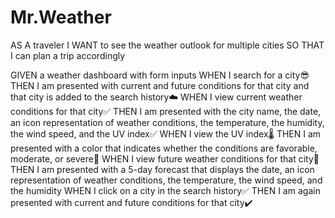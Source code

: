 # Mr.Weather

AS A traveler I WANT to see the weather outlook for multiple cities SO THAT I can plan a trip accordingly

GIVEN a weather dashboard with form inputs WHEN I search for a city😎 THEN I am presented with current and future conditions for that city and that city is added to the search history☁️ WHEN I view current weather conditions for that city✅ THEN I am presented with the city name, the date, an icon representation of weather conditions, the temperature, the humidity, the wind speed, and the UV index✅ WHEN I view the UV index🌡️ THEN I am presented with a color that indicates whether the conditions are favorable, moderate, or severe🙌 WHEN I view future weather conditions for that city🐣 THEN I am presented with a 5-day forecast that displays the date, an icon representation of weather conditions, the temperature, the wind speed, and the humidity WHEN I click on a city in the search history✅ THEN I am again presented with current and future conditions for that city✔️
